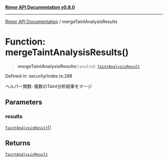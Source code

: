 [**Rimor API Documentation v0.8.0**](../README.md)

***

[Rimor API Documentation](../globals.md) / mergeTaintAnalysisResults

# Function: mergeTaintAnalysisResults()

> **mergeTaintAnalysisResults**(`results`): [`TaintAnalysisResult`](../interfaces/TaintAnalysisResult.md)

Defined in: security/index.ts:288

ヘルパー関数: 複数のTaint分析結果をマージ

## Parameters

### results

[`TaintAnalysisResult`](../interfaces/TaintAnalysisResult.md)[]

## Returns

[`TaintAnalysisResult`](../interfaces/TaintAnalysisResult.md)

